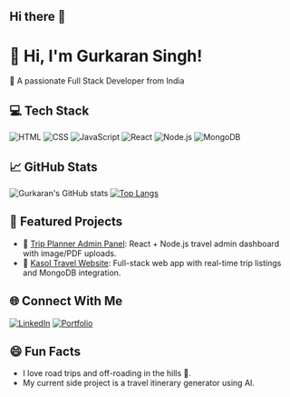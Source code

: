 ## Hi there 👋

<!--
**Gurkaran017/Gurkaran017** is a ✨ _special_ ✨ repository because its `README.md` (this file) appears on your GitHub profile.

Here are some ideas to get you started:

- 🔭 I’m currently working on ...
- 🌱 I’m currently learning ...
- 👯 I’m looking to collaborate on ...
- 🤔 I’m looking for help with ...
- 💬 Ask me about ...
- 📫 How to reach me: ...
- 😄 Pronouns: ...
- ⚡ Fun fact: ...
-->

# 👋 Hi, I'm Gurkaran Singh!

🌟 A passionate Full Stack Developer from India

## 💻 Tech Stack
![HTML](https://img.shields.io/badge/HTML5-E34F26?style=flat&logo=html5&logoColor=white)
![CSS](https://img.shields.io/badge/CSS3-1572B6?style=flat&logo=css3&logoColor=white)
![JavaScript](https://img.shields.io/badge/JavaScript-F7DF1E?style=flat&logo=javascript&logoColor=black)
![React](https://img.shields.io/badge/React-20232A?style=flat&logo=react&logoColor=61DAFB)
![Node.js](https://img.shields.io/badge/Node.js-339933?style=flat&logo=node.js&logoColor=white)
![MongoDB](https://img.shields.io/badge/MongoDB-4EA94B?style=flat&logo=mongodb&logoColor=white)

## 📈 GitHub Stats
![Gurkaran's GitHub stats](https://github-readme-stats.vercel.app/api?username=gurkaransingh&show_icons=true&theme=radical)
[![Top Langs](https://github-readme-stats.vercel.app/api/top-langs/?username=gurkaransingh&layout=compact)](https://github.com/anuraghazra/github-readme-stats)

## 🚀 Featured Projects
- 🎯 [Trip Planner Admin Panel](https://github.com/gurkaransingh/travel-admin-panel): React + Node.js travel admin dashboard with image/PDF uploads.
- 🧭 [Kasol Travel Website](https://github.com/gurkaransingh/kasol-travel-site): Full-stack web app with real-time trip listings and MongoDB integration.

## 🌐 Connect With Me
[![LinkedIn](https://img.shields.io/badge/LinkedIn-blue?logo=linkedin&style=flat)](https://www.linkedin.com/in/gurkaransingh/)
[![Portfolio](https://img.shields.io/badge/Portfolio-000?style=flat&logo=google-chrome&logoColor=white)](https://gurkaransingh.dev)

## 😄 Fun Facts
- I love road trips and off-roading in the hills 🌄.
- My current side project is a travel itinerary generator using AI.

